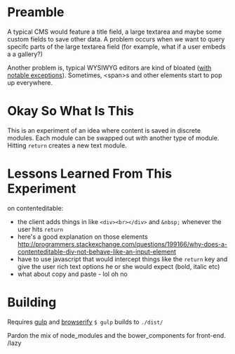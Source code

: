 # Preamble

A typical CMS would feature a title field, a large textarea and maybe some custom fields to save other data. A problem occurs when we want to query specifc parts of the large textarea field (for example, what if a user embeds a a gallery?)

Another problem is, typical WYSIWYG editors are kind of bloated ([with notable exceptions](http://imperavi.com/redactor/)). Sometimes, &lt;span&gt;s and other elements start to pop up everywhere.

# Okay So What Is This

This is an experiment of an idea where content is saved in discrete modules. Each module can be swapped out with another type of module. Hitting `return` creates a new text module.

# Lessons Learned From This Experiment

on contenteditable:
- the client adds things in like `<div><br></div>` and `&nbsp;` whenever the user hits `return`
- here's a good explanation on those elements http://programmers.stackexchange.com/questions/199166/why-does-a-contenteditable-div-not-behave-like-an-input-element
- have to use javascript that would intercept things like the `return` key and give the user rich text options he or she would expect (bold, italic etc)
- what about copy and paste - lol oh no

# Building

Requires [gulp](http://gulpjs.com/) and [browserify](http://browserify.org/)
`$ gulp` builds to `./dist/`

Pardon the mix of node_modules and the bower_components for front-end. /lazy